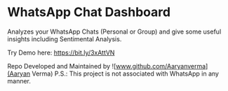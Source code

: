 # WhatsApp Chat Dashboard
Analyzes your WhatsApp Chats (Personal or Group) and give some useful insights including Sentimental Analysis.

Try Demo here: https://bit.ly/3xAttVN

Repo Developed and Maintained by ![www.github.com/Aaryanverma](Aaryan Verma)
P.S.: This project is not associated with WhatsApp in any manner.
